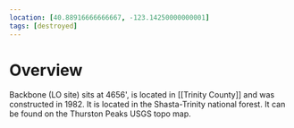 ```yaml
---
location: [40.88916666666667, -123.14250000000001]
tags: [destroyed]
---
```


# Overview

Backbone (LO site) sits at 4656', is located in [[Trinity County]] and was constructed in 1982. It is located in the Shasta-Trinity national forest. It can be found on the Thurston Peaks USGS topo map.

